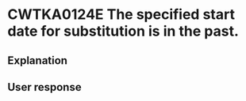 # CWTKA0124E The specified start date for substitution is in the past.

## Explanation

## User response